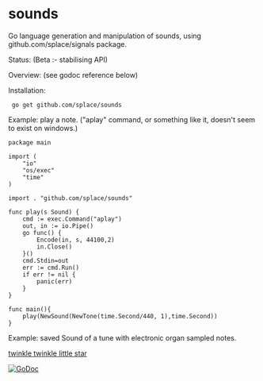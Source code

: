 # sounds
Go language generation and manipulation of sounds, using github.com/splace/signals package.
 
Status: (Beta :- stabilising API)

Overview: (see godoc reference below)

Installation:

     go get github.com/splace/sounds   

Example: play a note. ("aplay" command, or something like it, doesn't seem to exist on windows.)

	package main

	import (
		"io"
		"os/exec"
		"time"
	)

	import . "github.com/splace/sounds"

	func play(s Sound) {
		cmd := exec.Command("aplay")
		out, in := io.Pipe()
		go func() {
			Encode(in, s, 44100,2)
			in.Close()
		}()
		cmd.Stdin=out 
		err := cmd.Run()
		if err != nil {
			panic(err)
		}
	}

	func main(){
		play(NewSound(NewTone(time.Second/440, 1),time.Second))
	}


Example: saved Sound of a tune with electronic organ sampled notes.

[twinkle twinkle little star](https://github.com/splace/sounds/blob/master/test%20output/hNotes.wav)


[![GoDoc](https://godoc.org/github.com/splace/sounds?status.svg)](https://godoc.org/github.com/splace/sounds)

